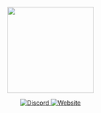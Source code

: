 <p align="center"><a href="https://sinysell.com" target="_blank"><img src="https://blum-panel.com/assets/images/favicon.png" width="200"></a></p>

<div align="center">
<a href="https://discord.gg/cMVT7j3Xvw" target="_blank">
<img src=https://img.shields.io/badge/Discord-%2308090A.svg?&style=for-the-badge&logo=Discord&logoColor=white alt=Discord style="margin-bottom: 5px;" />
</a>
<a href="https://sinysell.com" target="_blank">
<img src=https://img.shields.io/badge/Web-%23000000.svg?&style=for-the-badge&logo=Website&logoColor=white alt=Website style="margin-bottom: 5px;" />
</a>  
</div>  
  

<br/>  
